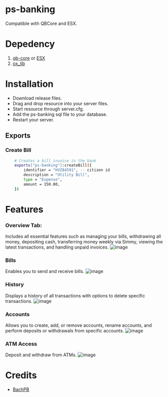 # ps-banking
Compatible with QBCore and ESX.

# Depedency
1. [qb-core](https://github.com/qbcore-framework/qb-core) or [ESX](https://github.com/esx-framework)
2. [ox_lib](https://github.com/overextended/ox_lib)

# Installation
* Download release files.
* Drag and drop resource into your server files.
* Start resource through server.cfg.
* Add the ps-banking sql file to your database.
* Restart your server.

## Exports

### Create Bill
```bash
    # Creates a bill invoice in the bank
    exports["ps-banking"]:createBill({
        identifier = "HVZ84591", -- citizen id
        description = "Utility Bill", 
        type = "Expense",
        amount = 150.00,
    })
```

# Features
### Overview Tab:
Includes all essential features such as managing your bills, withdrawing all money, depositing cash, transferring money weekly via Simmy, viewing the latest transactions, and handling unpaid invoices.
![image](https://cdn.discordapp.com/attachments/988759926694367262/1389410895611826176/image.png?ex=6864853b&is=686333bb&hm=27d6dd5a5f3ec9afa03f788de50bbcc8eb5f6f2d7c3da8c08c978446bf482340&)

### Bills
Enables you to send and receive bills.
![image](https://cdn.discordapp.com/attachments/988759926694367262/1389411133923917864/image.png?ex=68648574&is=686333f4&hm=be3d6fccdfd32d7868a58fa39378ad5d392edd50cab54968c1d0e11ba6ac44d4&)

### History
Displays a history of all transactions with options to delete specific transactions.
![image](https://cdn.discordapp.com/attachments/988759926694367262/1389411237624021022/image.png?ex=6864858d&is=6863340d&hm=458b0e00b55ecd00b04003772a5e688ff96a2dee0699abeb12332ea24544bbd5&)

### Accounts
Allows you to create, add, or remove accounts, rename accounts, and perform deposits or withdrawals from specific accounts.
![image](https://cdn.discordapp.com/attachments/988759926694367262/1389410758663737354/image.png?ex=6864851a&is=6863339a&hm=7500db680807d611945b95c6f1a2fb55aa20ea6c13f4694e607d52cde7aeefcc&)

### ATM Access
Deposit and withdraw from ATMs.
![image](https://cdn.discordapp.com/attachments/1081766623632949258/1388382644907151462/image.png?ex=6860c799&is=685f7619&hm=e291e94f1fdad3aed7ae53c551e3fad50c4079a77f9d5797a4d610aae12aed6d&)

# Credits
* [BachPB](https://github.com/BachPB)
